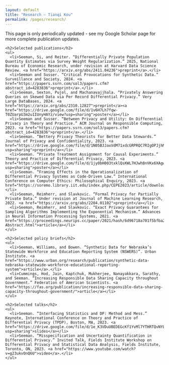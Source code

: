 ```yaml
---
layout: default
title: "Research — Tianqi Kou"
permalink: /pages/research/
---
```


<section class="section">
  <div class="container">
    <p>This page is only periodically updated - see my Google Scholar page for more complete publication updates.</p>

    <h2>Selected publications</h2>
    <ul>
      <li>Seeman, Si, and Reiter. “Differentially Private Population Quantity Estimates via Survey Weight Regularization.” 2025, National Bureau of Economic Research, under revision at Harvard Data Science Review. <a href="https://arxiv.org/abs/2411.04236">preprint</a>.</li>
      <li>Seeman and Susser. “Critical Provocations for Synthetic Data.” Surveillance and Society, 2024. <a href="https://papers.ssrn.com/sol3/papers.cfm?abstract_id=4283836">preprint</a>.</li>
      <li>Seeman, Sexton, Pujol, and Machanavajjhala. “Privately Answering Queries on Skewed Data via Per Record Differential Privacy.” Very Large DataBases, 2024. <a href="https://arxiv.org/abs/2310.12827">preprint</a><a href="https://drive.google.com/file/d/1v6H7Lh7fqw-T0ZUarpU3m2u1IUnyHAYz/view?usp=sharing">poster</a></li>
      <li>Seeman and Susser. “Between Privacy and Utility: On Differential Privacy in Theory and Practice.” ACM Journal on Responsible Computing, 2023. <a href="https://papers.ssrn.com/sol3/papers.cfm?abstract_id=4283836">preprint</a>.</li>
      <li>Seeman. “Bettery Privacy Theorists for Better Data Stewards.” Journal of Privacy and Confidentiality, 2023. <a href="https://drive.google.com/file/d/1N05BJJaxVdM71xdcGRPRQC7RIgOPJjhM/view?usp=sharing">preprint</a></li>
      <li>Seeman. “Private Treatment Assignment for Causal Experiments.” Theory and Practice of Differential Privacy, 2023. <a href="https://drive.google.com/file/d/1jy0bH003txklQsKWL7HJwh8nVKx6XAgw/view?usp=sharing">poster</a></li>
      <li>Seeman. “Framing Effects in the Operationalization of Differential Privacy Systems as Code-Driven Law.” International Conference on Computer Ethics: Philosophical Enquiry, 2023. <a href="https://soremo.library.iit.edu/index.php/CEPE2023/article/download/264/269">article</a></li>
      <li>Seeman, Reimherr, and Slavkovic. “Formal Privacy for Partially Private Data.” Under revision at Journal of Machine Learning Research, 2022. <a href="https://arxiv.org/abs/2204.01102">preprint</a></li>
      <li>Seeman, Reimherr, and Slavkovic. “Exact Privacy Guarantees for Sampling Algorithms Implementing the Exponential Mechanism.” Advances in Neural Information Processing Systems, 2021. <a href="https://proceedings.neurips.cc/paper/2021/hash/6d96718a701f5bfba283bbdc71dfa5c4-Abstract.html">article</a></li>
    </ul>

    <h2>Selected policy briefs</h2>
    <ul>
      <li>Seeman, Williams, and Bowen. “Synthetic Data for Nebraska’s Statewide Workforce and Education Reporting System (NSWERS)”. Urban Institute. <a href="https://www.urban.org/research/publication/synthetic-data-nebraska-statewide-workforce-educational-reporting-system">article</a>.</li>
      <li>Cummings, Hod, Jain, Kaptchuk, Mukherjee, Nanayakkara, Sarathy, and Seeman. “Increasing Responsible Data Sharing Capacity throughout Government.” Federation of American Scientists. <a href="https://fas.org/publication/increasing-responsible-data-sharing-capacity-throughout-government/">article</a></li>
    </ul>

    <h2>Selected talks</h2>
    <ul>
      <li>Seeman. “Interfacing Statistics and DP: Method and Mess.” Keynote, International Conference on Theory and Practice of Differential Privacy (TPDP), Boston, MA, 2023. <a href="https://drive.google.com/file/d/1e_K3VDuUBEDEGcKf1YvMl7YTHRTQvNYL/view?usp=sharing">slides</a></li>
      <li>Seeman. “Misspecification and Uncertainty Quantification in Differential Privacy.” Invited Talk, Fields Institute Workshop on Differential Privacy and Statistical Data Analysis, Fields Institute, Toronto, ON, 2023. <a href="https://www.youtube.com/watch?v=g23ukvOnQ6U">video</a>.</li>
    </ul>
  </div>
</section>

